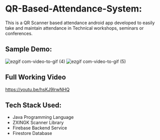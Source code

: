 # QR-Based-Attendance-System:
This is a QR Scanner based attendance android app developed to easily take and maintain attendance in Technical workshops, seminars or conferences.

## Sample Demo:

![ezgif com-video-to-gif (4)](https://user-images.githubusercontent.com/54114888/87481644-60616b00-c64d-11ea-8c59-178fddb0eab9.gif)                      ![ezgif com-video-to-gif (5)](https://user-images.githubusercontent.com/54114888/87481712-81c25700-c64d-11ea-956b-c9f3ca185e88.gif)

## Full Working Video
https://youtu.be/hsKJ9lrwNHQ

## Tech Stack Used:
- Java Programming Language
- ZXINGK Scanner Library
- Firebase Backend Service
- Firestore Database
